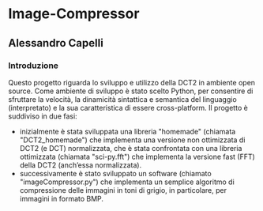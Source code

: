 # Image-Compressor

## Alessandro Capelli

### Introduzione
Questo progetto riguarda lo sviluppo e utilizzo della DCT2 in ambiente open source. Come ambiente di sviluppo è stato scelto Python, per consentire di sfruttare la velocità, la dinamicità sintattica e semantica del linguaggio (interpretato) e la sua caratteristica di essere cross-platform. Il progetto è suddiviso in due fasi:
- inizialmente è stata sviluppata una libreria "homemade" (chiamata "DCT2_homemade") che implementa una versione non ottimizzata di DCT2 (e DCT) normalizzata, che è stata confrontata con una libreria ottimizzata (chiamata "sci-py.fft") che implementa la versione fast (FFT) della DCT2 (anch’essa normalizzata).
- successivamente è stato sviluppato un software (chiamato "imageCompressor.py") che implementa un semplice algoritmo di compressione delle immagini in toni di grigio, in particolare, per immagini in formato BMP.
